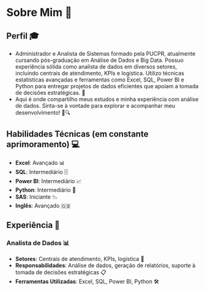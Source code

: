 # Sobre Mim 👋

## Perfil 🎓

- Administrador e Analista de Sistemas formado pela PUCPR, atualmente cursando pós-graduação em Análise de Dados e Big Data. Possuo experiência sólida como analista de dados em diversos setores, incluindo centrais de atendimento, KPIs e logística. Utilizo técnicas estatísticas avançadas e ferramentas como Excel, SQL, Power BI e Python para entregar projetos de dados eficientes que apoiam a tomada de decisões estratégicas. 🚀 <br>
- Aqui é onde compartilho meus estudos e minha experiência com análise de dados. Sinta-se à vontade para explorar e acompanhar meu desenvolvimento! 🌟🔍


## Habilidades Técnicas (em constante aprimoramento) 💻

- **Excel**: Avançado 📊
- **SQL**: Intermediário 🗄️
- **Power BI**: Intermediário 📈
- **Python**: Intermediário 🐍
- **SAS**: Iniciante 📉
- **Inglês**: Avançado 🇬🇧

## Experiência 🌟

### Analista de Dados 📊

- **Setores**: Centrais de atendimento, KPIs, logística 🏥
- **Responsabilidades**: Análise de dados, geração de relatórios, suporte à tomada de decisões estratégicas 📋
- **Ferramentas Utilizadas**: Excel, SQL, Power BI, Python 🛠️

